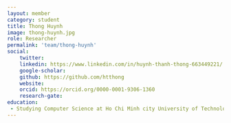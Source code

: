 ```yaml
---
layout: member
category: student
title: Thong Huynh
image: thong-huynh.jpg
role: Researcher
permalink: 'team/thong-huynh'
social:
    twitter: 
    linkedin: https://www.linkedin.com/in/huynh-thanh-thong-663449221/
    google-scholar: 
    github: https://github.com/htthong
    website:
    orcid: https://orcid.org/0000-0001-9306-1360
    research-gate: 
education:
 - Studying Computer Science at Ho Chi Minh city University of Technology
---
```

